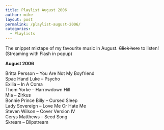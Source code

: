 ```yaml
---
title: Playlist August 2006
author: mike
layout: post
permalink: /playlist-august-2006/
categories:
  - Playlists
---
```

The snippet mixtape of my favourite music in August. <del>Click here</del> to listen! (Streaming with Flash in popup)

**August 2006**

Britta Persson &#8211; You Are Not My Boyfriend  
Spac Hand Luke &#8211; Psycho  
Exilia &#8211; In A Coma  
Thom Yorke &#8211; Harrowdown Hill  
Mia &#8211; Zirkus  
Bonnie Prince Billy &#8211; Cursed Sleep  
Lady Sovereign &#8211; Love Me Or Hate Me  
Steven Wilson &#8211; Cover Version IV  
Cerys Matthews &#8211; Seed Song  
Skream &#8211; Blipstream